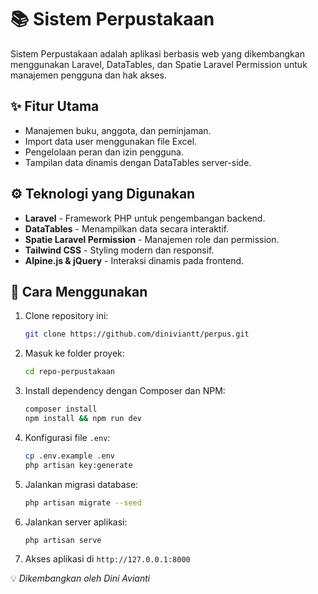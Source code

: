 # 📚 Sistem Perpustakaan

Sistem Perpustakaan adalah aplikasi berbasis web yang dikembangkan menggunakan Laravel, DataTables, dan Spatie Laravel Permission untuk manajemen pengguna dan hak akses.

## ✨ Fitur Utama

-   Manajemen buku, anggota, dan peminjaman.
-   Import data user menggunakan file Excel.
-   Pengelolaan peran dan izin pengguna.
-   Tampilan data dinamis dengan DataTables server-side.

## ⚙️ Teknologi yang Digunakan

-   **Laravel** - Framework PHP untuk pengembangan backend.
-   **DataTables** - Menampilkan data secara interaktif.
-   **Spatie Laravel Permission** - Manajemen role dan permission.
-   **Tailwind CSS** - Styling modern dan responsif.
-   **Alpine.js & jQuery** - Interaksi dinamis pada frontend.

## 🚀 Cara Menggunakan

1. Clone repository ini:
    ```sh
    git clone https://github.com/diniviantt/perpus.git
    ```
2. Masuk ke folder proyek:
    ```sh
    cd repo-perpustakaan
    ```
3. Install dependency dengan Composer dan NPM:
    ```sh
    composer install
    npm install && npm run dev
    ```
4. Konfigurasi file `.env`:
    ```sh
    cp .env.example .env
    php artisan key:generate
    ```
5. Jalankan migrasi database:
    ```sh
    php artisan migrate --seed
    ```
6. Jalankan server aplikasi:
    ```sh
    php artisan serve
    ```
7. Akses aplikasi di `http://127.0.0.1:8000`

💡 _Dikembangkan oleh Dini Avianti_
